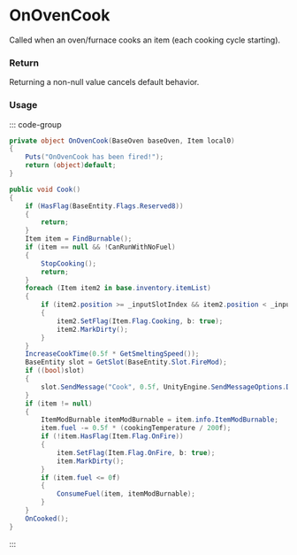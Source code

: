 # OnOvenCook
<Badge type="info" text="Entity"/><Badge type="danger" text="Carbon Compatible"/><Badge type="warning" text="Oxide Compatible"/>
Called when an oven/furnace cooks an item (each cooking cycle starting).

### Return
Returning a non-null value cancels default behavior.

### Usage
::: code-group
```csharp [Example]
private object OnOvenCook(BaseOven baseOven, Item local0)
{
	Puts("OnOvenCook has been fired!");
	return (object)default;
}
```
```csharp [Source — Assembly-CSharp @ BaseOven]
public void Cook()
{
	if (HasFlag(BaseEntity.Flags.Reserved8))
	{
		return;
	}
	Item item = FindBurnable();
	if (item == null && !CanRunWithNoFuel)
	{
		StopCooking();
		return;
	}
	foreach (Item item2 in base.inventory.itemList)
	{
		if (item2.position >= _inputSlotIndex && item2.position < _inputSlotIndex + inputSlots && !item2.HasFlag(Item.Flag.Cooking))
		{
			item2.SetFlag(Item.Flag.Cooking, b: true);
			item2.MarkDirty();
		}
	}
	IncreaseCookTime(0.5f * GetSmeltingSpeed());
	BaseEntity slot = GetSlot(BaseEntity.Slot.FireMod);
	if ((bool)slot)
	{
		slot.SendMessage("Cook", 0.5f, UnityEngine.SendMessageOptions.DontRequireReceiver);
	}
	if (item != null)
	{
		ItemModBurnable itemModBurnable = item.info.ItemModBurnable;
		item.fuel -= 0.5f * (cookingTemperature / 200f);
		if (!item.HasFlag(Item.Flag.OnFire))
		{
			item.SetFlag(Item.Flag.OnFire, b: true);
			item.MarkDirty();
		}
		if (item.fuel <= 0f)
		{
			ConsumeFuel(item, itemModBurnable);
		}
	}
	OnCooked();
}

```
:::
